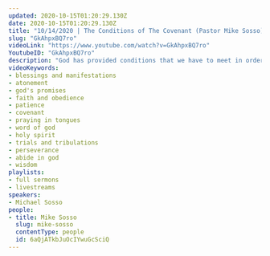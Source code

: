 ```yaml
---
updated: 2020-10-15T01:20:29.130Z
date: 2020-10-15T01:20:29.130Z
title: "10/14/2020 | The Conditions of The Covenant (Pastor Mike Sosso)"
slug: "GkAhpxBQ7ro"
videoLink: "https://www.youtube.com/watch?v=GkAhpxBQ7ro"
YoutubeID: "GkAhpxBQ7ro"
description: "God has provided conditions that we have to meet in order for Him to manifest his promises in our lives. We have to part to play. The Word of God should never depart from our mouth, and we must abide in God so that He will abide in us. This sermon was delivered by Pastor Michael Sosso at Freedom Fellowship Church International on October 14, 2020."
videoKeywords:
- blessings and manifestations
- atonement
- god's promises
- faith and obedience
- patience
- covenant
- praying in tongues
- word of god
- holy spirit
- trials and tribulations
- perseverance
- abide in god
- wisdom
playlists:
- full sermons
- livestreams
speakers:
- Michael Sosso
people:
- title: Mike Sosso
  slug: mike-sosso
  contentType: people
  id: 6aQjATkbJuOcIYwuGcSciQ
---
```

